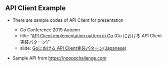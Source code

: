 ## API Client Example

- There are sample codes of API Client for presentation

  - Go Conference 2019 Autumn
  - title: "[API Client implementation pattern in Go](https://gocon.jp/sessions/go%E3%81%AB%E3%81%8A%E3%81%91%E3%82%8Bapi_client%E5%AE%9F%E8%A3%85%E3%83%91%E3%82%BF%E3%83%BC%E3%83%B3/) (Go における API Client 実装パターン)"
  - slide: [Goにおける API Client実装パターン(Japanese)](https://speakerdeck.com/matsu0228/api-client-implementation-pattern-in-go)

- Sample API from https://noopschallenge.com

